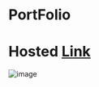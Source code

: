 # PortFolio
# Hosted [Link](https://portfolio-react-azure-iota.vercel.app/)

![image](https://github.com/Mayankkatheriya/portfolio-react/assets/128832286/d0294cbc-2b20-4df1-8738-bf6a822b433c)
